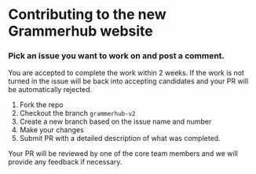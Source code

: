 # Contributing to the new Grammerhub website

### Pick an issue you want to work on and post a comment.
You are accepted to complete the work within 2 weeks. If the work is not turned in the issue will be back into accepting candidates and your PR will be automatically rejected.

1. Fork the repo
2. Checkout the branch `grammerhub-v2`
3. Create a new branch based on the issue name and number
4. Make your changes
5. Submit PR with a detailed description of what was completed.

Your PR will be reviewed by one of the core team members and we will provide any feedback if necessary.
